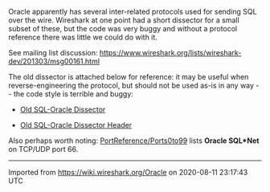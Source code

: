 Oracle apparently has several inter-related protocols used for sending SQL over the wire. Wireshark at one point had a short dissector for a small subset of these, but the code was very buggy and without a protocol reference there was little we could do with it.

See mailing list discussion: <https://www.wireshark.org/lists/wireshark-dev/201303/msg00161.html>

The old dissector is attached below for reference: it may be useful when reverse-engineering the protocol, but should not be used as-is in any way -- the code style is terrible and buggy:

  - [Old SQL-Oracle Dissector](uploads/__moin_import__/attachments/Oracle/Old-SQL-Oracle-Dissector)

  - [Old SQL-Oracle Dissector Header](uploads/__moin_import__/attachments/Oracle/Old-SQL-Oracle-Dissector-Header)

Also perhaps worth noting: [PortReference/Ports0to99](/PortReference/Ports0to99) lists **Oracle SQL\*Net** on TCP/UDP port 66.

---

Imported from https://wiki.wireshark.org/Oracle on 2020-08-11 23:17:43 UTC
